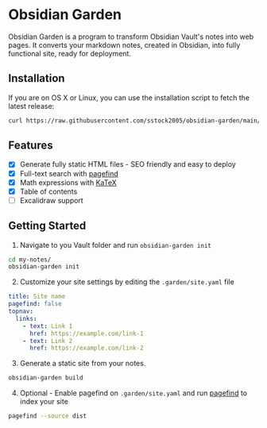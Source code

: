# Obsidian Garden

Obsidian Garden is a program to transform Obsidian Vault's notes into web
pages. It converts your markdown notes, created in Obsidian, into fully
functional site, ready for deployment.

## Installation

If you are on OS X or Linux, you can use the installation script to fetch the
latest release:

```bash
curl https://raw.githubusercontent.com/sstock2005/obsidian-garden/main/install.sh | sh
```

## Features

- [x] Generate fully static HTML files - SEO friendly and easy to deploy
- [x] Full-text search with [pagefind](https://pagefind.app/)
- [x] Math expressions with [KaTeX](https://katex.org/)
- [x] Table of contents
- [ ] Excalidraw support

## Getting Started

1. Navigate to you Vault folder and run `obsidian-garden init`

```bash
cd my-notes/
obsidian-garden init
```

2. Customize your site settings by editing the `.garden/site.yaml` file

```yaml
title: Site name
pagefind: false
topnav:
  links:
    - text: Link 1
      href: https://example.com/link-1
    - text: Link 2
      href: https://example.com/link-2
```

3. Generate a static site from your notes.

```bash
obsidian-garden build
```

4. Optional - Enable pagefind on `.garden/site.yaml` and run
[pagefind](https://pagefind.app) to index your site

```bash
pagefind --source dist
```
